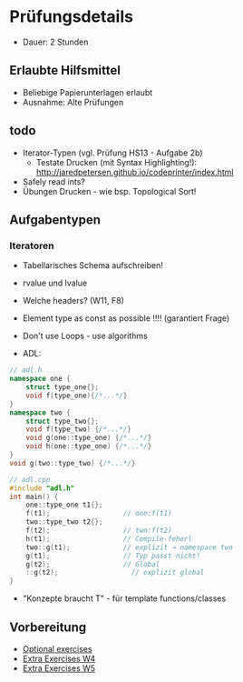 # Prüfungsdetails

* Dauer: 2 Stunden

## Erlaubte Hilfsmittel

* Beliebige Papierunterlagen erlaubt
* Ausnahme: Alte Prüfungen

## todo

* Iterator-Typen (vgl. Prüfung HS13 - Aufgabe 2b)
    * Testate Drucken (mit Syntax Highlighting!): http://jaredpetersen.github.io/codeprinter/index.html
* Safely read ints?
* Übungen Drucken - wie bsp. Topological Sort!

## Aufgabentypen

### Iteratoren
* Tabellarisches Schema aufschreiben!


* rvalue und lvalue
* Welche headers? (W11, F8)
* Element type as const as possible !!!! (garantiert Frage)
* Don't use Loops - use algorithms
* ADL:
```c++
// adl.h
namespace one {
    struct type_one{};
    void f(type_one){/*...*/}
}
namespace two {
    struct type_two{};
    void f(type_two) {/*...*/}
    void g(one::type_one) {/*...*/}
    void h(one::type_one) {/*...*/}
}
void g(two::type_two) {/*...*/}

// adl.cpp
#include "adl.h"
int main() {
    one::type_one t1{};
    f(t1);                  // one:f(t1)
    two::type_two t2{};
    f(t2);                  // two:f(t2)
    h(t1);                  // Compile-feherl
    two::g(t1);             // explizit → namespace two
    g(t1);                  // Typ passt nicht!
    g(t2);                  // Global
    ::g(t2);                  // explizit global
}
```
* "Konzepte braucht T" - für template functions/classes

## Vorbereitung
* [Optional exercises](https://wiki.ifs.hsr.ch/CPlusPlus/ExW2)
* [Extra Exercises W4](https://wiki.ifs.hsr.ch/CPlusPlus/ExW4)
* [Extra Exercises W5](https://wiki.ifs.hsr.ch/CPlusPlus/ExW5)
